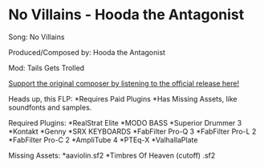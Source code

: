 # No Villains - Hooda the Antagonist

 Song: No Villains

 Produced/Composed by: Hooda the Antagonist

 Mod: Tails Gets Trolled

 [Support the original composer by listening to the official release here!](https://www.youtube.com/watch?v=A1ZhjNvL5RI)

Heads up, this FLP:
*Requires Paid Plugins
*Has Missing Assets, like soundfonts and samples.

 Required Plugins:
 *RealStrat Elite
 *MODO BASS
 *Superior Drummer 3
 *Kontakt
 *Genny
 *SRX KEYBOARDS
 *FabFilter Pro-Q 3
 *FabFilter Pro-L 2
 *FabFilter Pro-C 2
 *AmpliTube 4
 *PTEq-X
 *ValhallaPlate

 Missing Assets:
 *aaviolin.sf2
 *Timbres Of Heaven (cutoff) .sf2
